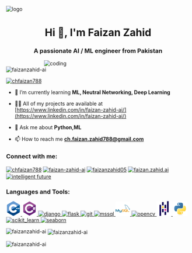 
![logo](https://github.com/faizanzahid-ai/faizanzahid-ai/blob/main/Neon%20Green%20Gaming%20Channel%20YouTube%20Banner%20(1)%20(1)%20(1).png)
<h1 align="center">Hi 👋, I'm Faizan Zahid</h1>
<h3 align="center">A passionate AI / ML engineer from Pakistan</h3>

<img align="right" alt="coding" width="400" src="https://camo.githubusercontent.com/19db51af5f90f1b152bc0b9078f5fe97053955be5074f03f17019c70345bdcdb/68747470733a2f2f6d69726f2e6d656469756d2e636f6d2f6d61782f313336302f302a37513379765349765f7430696f4a2d5a2e676966">

<p align="left"> <img src="https://komarev.com/ghpvc/?username=faizanzahid-ai&label=Profile%20views&color=0e75b6&style=flat" alt="faizanzahid-ai" /> </p>

<p align="left"> <a href="https://twitter.com/chfaizan788" target="blank"><img src="https://img.shields.io/twitter/follow/chfaizan788?logo=twitter&style=for-the-badge" alt="chfaizan788" /></a> </p>

- 🌱 I’m currently learning **ML, Neutral Networking, Deep Learning**

- 👨‍💻 All of my projects are available at [https://www.linkedin.com/in/faizan-zahid-ai/](https://www.linkedin.com/in/faizan-zahid-ai/)

- 💬 Ask me about **Python,ML**

- 📫 How to reach me **ch.faizan.zahid788@gmail.com**

<h3 align="left">Connect with me:</h3>
<p align="left">
<a href="https://twitter.com/chfaizan788" target="blank"><img align="center" src="https://raw.githubusercontent.com/rahuldkjain/github-profile-readme-generator/master/src/images/icons/Social/twitter.svg" alt="chfaizan788" height="30" width="40" /></a>
<a href="https://linkedin.com/in/faizan-zahid-ai" target="blank"><img align="center" src="https://raw.githubusercontent.com/rahuldkjain/github-profile-readme-generator/master/src/images/icons/Social/linked-in-alt.svg" alt="faizan-zahid-ai" height="30" width="40" /></a>
<a href="https://fb.com/faizanzahid05" target="blank"><img align="center" src="https://raw.githubusercontent.com/rahuldkjain/github-profile-readme-generator/master/src/images/icons/Social/facebook.svg" alt="faizanzahid05" height="30" width="40" /></a>
<a href="https://instagram.com/faizan.zahid.ai" target="blank"><img align="center" src="https://raw.githubusercontent.com/rahuldkjain/github-profile-readme-generator/master/src/images/icons/Social/instagram.svg" alt="faizan.zahid.ai" height="30" width="40" /></a>
<a href="https://www.youtube.com/c/intelligent future" target="blank"><img align="center" src="https://raw.githubusercontent.com/rahuldkjain/github-profile-readme-generator/master/src/images/icons/Social/youtube.svg" alt="intelligent future" height="30" width="40" /></a>
</p>

<h3 align="left">Languages and Tools:</h3>
<p align="left"> <a href="https://www.w3schools.com/cpp/" target="_blank" rel="noreferrer"> <img src="https://raw.githubusercontent.com/devicons/devicon/master/icons/cplusplus/cplusplus-original.svg" alt="cplusplus" width="40" height="40"/> </a> <a href="https://www.w3schools.com/cs/" target="_blank" rel="noreferrer"> <img src="https://raw.githubusercontent.com/devicons/devicon/master/icons/csharp/csharp-original.svg" alt="csharp" width="40" height="40"/> </a> <a href="https://www.djangoproject.com/" target="_blank" rel="noreferrer"> <img src="https://cdn.worldvectorlogo.com/logos/django.svg" alt="django" width="40" height="40"/> </a> <a href="https://flask.palletsprojects.com/" target="_blank" rel="noreferrer"> <img src="https://www.vectorlogo.zone/logos/pocoo_flask/pocoo_flask-icon.svg" alt="flask" width="40" height="40"/> </a> <a href="https://git-scm.com/" target="_blank" rel="noreferrer"> <img src="https://www.vectorlogo.zone/logos/git-scm/git-scm-icon.svg" alt="git" width="40" height="40"/> </a> <a href="https://www.microsoft.com/en-us/sql-server" target="_blank" rel="noreferrer"> <img src="https://www.svgrepo.com/show/303229/microsoft-sql-server-logo.svg" alt="mssql" width="40" height="40"/> </a> <a href="https://www.mysql.com/" target="_blank" rel="noreferrer"> <img src="https://raw.githubusercontent.com/devicons/devicon/master/icons/mysql/mysql-original-wordmark.svg" alt="mysql" width="40" height="40"/> </a> <a href="https://opencv.org/" target="_blank" rel="noreferrer"> <img src="https://www.vectorlogo.zone/logos/opencv/opencv-icon.svg" alt="opencv" width="40" height="40"/> </a> <a href="https://pandas.pydata.org/" target="_blank" rel="noreferrer"> <img src="https://raw.githubusercontent.com/devicons/devicon/2ae2a900d2f041da66e950e4d48052658d850630/icons/pandas/pandas-original.svg" alt="pandas" width="40" height="40"/> </a> <a href="https://www.python.org" target="_blank" rel="noreferrer"> <img src="https://raw.githubusercontent.com/devicons/devicon/master/icons/python/python-original.svg" alt="python" width="40" height="40"/> </a> <a href="https://scikit-learn.org/" target="_blank" rel="noreferrer"> <img src="https://upload.wikimedia.org/wikipedia/commons/0/05/Scikit_learn_logo_small.svg" alt="scikit_learn" width="40" height="40"/> </a> <a href="https://seaborn.pydata.org/" target="_blank" rel="noreferrer"> <img src="https://seaborn.pydata.org/_images/logo-mark-lightbg.svg" alt="seaborn" width="40" height="40"/> </a> </p>

<p><img align="left" src="https://github-readme-stats.vercel.app/api/top-langs?username=faizanzahid-ai&show_icons=true&locale=en&layout=compact" alt="faizanzahid-ai" /></p>

<p>&nbsp;<img align="center" src="https://github-readme-stats.vercel.app/api?username=faizanzahid-ai&show_icons=true&locale=en" alt="faizanzahid-ai" /></p>

<p><img align="center" src="https://github-readme-streak-stats.herokuapp.com/?user=faizanzahid-ai&" alt="faizanzahid-ai" /></p>
